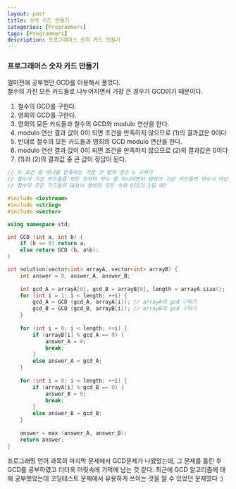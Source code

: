 ```yaml
---
layout: post
title: 숫자 카드 만들기
categories: [Programmers]
tags: [Programmers]
description: 프로그래머스 숫자 카드 만들기
---
```


### 프로그래머스 숫자 카드 만들기

얼마전에 공부했던 GCD를 이용해서 풀었다.    
철수의 가진 모든 카드들로 나누어지면서 가장 큰 경우가 GCD이기 때문이다.     

1. 철수의 GCD를 구한다.
2. 영희의 GCD를 구한다.
3. 영희의 모든 카드들과 철수의 GCD와 modulo 연산을 한다.
4. modulo 연산 결과 값이 0이 되면 조건을 만족하지 않으므로 (1)의 결과값은 0이다
5. 반대로 철수의 모든 카드들과 영희의 GCD modulo 연산을 한다.
6. modulo 연산 결과 값이 0이 되면 조건을 만족하지 않으므로 (2)의 결과값은 0이다
7. (1)과 (2)의 결과값 중 큰 값이 정답이 된다.



```c++
// 두 조건 중 하나를 만족하는 가장 큰 양의 정수 a 구하기
// 철수가 가진 카드들을 모든 숫자의 약수 중 하나이면서 영희가 가진 카드들의 약수가 아닌 정수 
// 철수의 모든 카드들의 GCD이 영희의 모든 수와 GCD가 1일 때?

#include <iostream>
#include <string>
#include <vector>

using namespace std;

int GCD (int a, int b) {
    if (b == 0) return a;
    else return GCD (b, a%b);
}

int solution(vector<int> arrayA, vector<int> arrayB) {
    int answer = 0, answer_A, answer_B;
    
    int gcd_A = arrayA[0], gcd_B = arrayB[0], length = arrayA.size();
    for (int i = 1; i < length; ++i) {
        gcd_A = GCD (gcd_A, arrayA[i]); // arrayA의 gcd 구하기 
        gcd_B = GCD (gcd_B, arrayB[i]); // arrayB의 gcd 구하기
    }
    
    for (int i = 0; i < length; ++i) {
        if (arrayB[i] % gcd_A == 0) {
            answer_A = 0;
            break;
        }
        else answer_A = gcd_A;
    }
    
    for (int i = 0; i < length; ++i) {
        if (arrayA[i] % gcd_B == 0) {
            answer_B = 0;
            break;
        }
        else answer_B = gcd_B;
    }
    
    answer = max (answer_A, answer_B);
    return answer;
}
```

프로그래밍 언어 과목의 마지막 문제에서 GCD문제가 나왔었는데, 그 문제를 틀린 후 GCD를 공부하였고 더더욱 머릿속에 기억에 남는 것 같다. 최근에 GCD 알고리즘에 대해 공부했었는데 코딩테스트 문제에서 유용하게 쓰이는 것을 알 수 있었던 문제였다 :) 